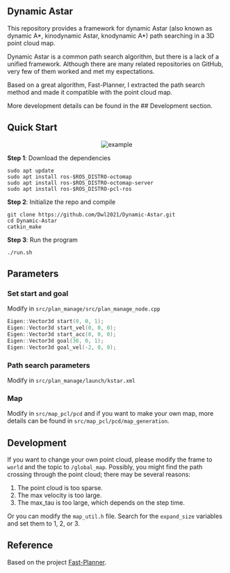 ## Dynamic Astar

This repository provides a framework for dynamic Astar (also known as dynamic A*, kinodynamic Astar, knodynamic A*) path searching in a 3D point cloud map.

Dynamic Astar is a common path search algorithm, but there is a lack of a unified framework. Although there are many related repositories on GitHub, very few of them worked and met my expectations.

Based on a great algorithm, Fast-Planner, I extracted the path search method and made it compatible with the point cloud map.

More development details can be found in the ## Development section.


## Quick Start

<p align="center">
  <img src="./img1.png" alt="example" />
</p>


**Step 1**: Download the dependencies
```shell
sudo apt update
sudo apt install ros-$ROS_DISTRO-octomap
sudo apt install ros-$ROS_DISTRO-octomap-server
sudo apt install ros-$ROS_DISTRO-pcl-ros
```

**Step 2**: Initialize the repo and compile
```shell
git clone https://github.com/Dwl2021/Dynamic-Astar.git
cd Dynamic-Astar
catkin_make
```

**Step 3**: Run the program
```shell
./run.sh
```

## Parameters

### Set start and goal

Modify in `src/plan_manage/src/plan_manage_node.cpp`
```cpp
Eigen::Vector3d start(0, 0, 1);
Eigen::Vector3d start_vel(0, 0, 0);
Eigen::Vector3d start_acc(0, 0, 0);
Eigen::Vector3d goal(30, 0, 1);
Eigen::Vector3d goal_vel(-2, 0, 0);
```

### Path search parameters

Modify in `src/plan_manage/launch/kstar.xml`

### Map

Modify in `src/map_pcl/pcd` and if you want to make your own map, more details can be found in `src/map_pcl/pcd/map_generation`.

## Development

If you want to change your own point cloud, please modify the frame to `world` and the topic to `/global_map`. Possibly, you might find the path crossing through the point cloud; there may be several reasons:

1. The point cloud is too sparse.
2. The max velocity is too large.
3. The max_tau is too large, which depends on the step time.

Or you can modify the `map_util.h` file. Search for the `expand_size` variables and set them to 1, 2, or 3.

## Reference

Based on the project [Fast-Planner](https://github.com/HKUST-Aerial-Robotics/Fast-Planner).
